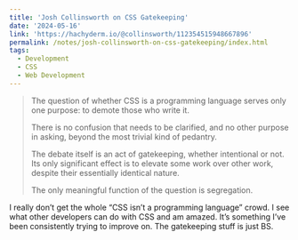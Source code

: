 ```yaml
---
title: 'Josh Collinsworth on CSS Gatekeeping'
date: '2024-05-16'
link: 'https://hachyderm.io/@collinsworth/112354515948667896'
permalink: /notes/josh-collinsworth-on-css-gatekeeping/index.html
tags:
  - Development
  - CSS
  - Web Development
---
```


> The question of whether CSS is a programming language serves only one purpose: to demote those who write it.
>
> There is no confusion that needs to be clarified, and no other purpose in asking, beyond the most trivial kind of pedantry.
>
> The debate itself is an act of gatekeeping, whether intentional or not. Its only significant effect is to elevate some work over other work, despite their essentially identical nature.
>
> The only meaningful function of the question is segregation.

I really don’t get the whole “CSS isn’t a programming language” crowd. I see what other developers can do with CSS and am amazed. It’s something I’ve been consistently trying to improve on. The gatekeeping stuff is just BS.
